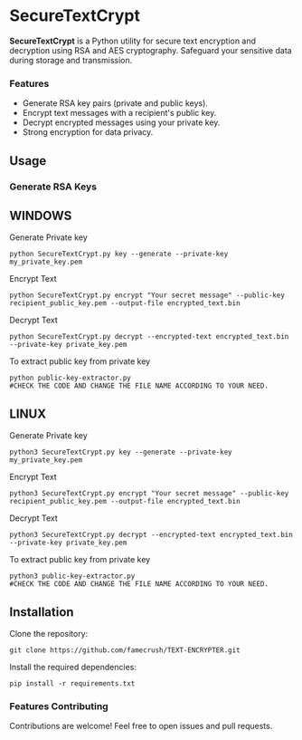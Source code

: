 # SecureTextCrypt

**SecureTextCrypt** is a Python utility for secure text encryption and decryption using RSA and AES cryptography. Safeguard your sensitive data during storage and transmission.

### Features

- Generate RSA key pairs (private and public keys).
- Encrypt text messages with a recipient's public key.
- Decrypt encrypted messages using your private key.
- Strong encryption for data privacy.

## Usage

### Generate RSA Keys
## WINDOWS

Generate Private key
````
python SecureTextCrypt.py key --generate --private-key my_private_key.pem
````
Encrypt Text
````
python SecureTextCrypt.py encrypt "Your secret message" --public-key recipient_public_key.pem --output-file encrypted_text.bin
````
Decrypt Text
````
python SecureTextCrypt.py decrypt --encrypted-text encrypted_text.bin --private-key private_key.pem
````
To extract public key from private key
````
python public-key-extractor.py
#CHECK THE CODE AND CHANGE THE FILE NAME ACCORDING TO YOUR NEED.
````
## LINUX
Generate Private key
````
python3 SecureTextCrypt.py key --generate --private-key my_private_key.pem
````
Encrypt Text
````
python3 SecureTextCrypt.py encrypt "Your secret message" --public-key recipient_public_key.pem --output-file encrypted_text.bin
````
Decrypt Text
````
python3 SecureTextCrypt.py decrypt --encrypted-text encrypted_text.bin --private-key private_key.pem
````
To extract public key from private key
````
python3 public-key-extractor.py
#CHECK THE CODE AND CHANGE THE FILE NAME ACCORDING TO YOUR NEED.
````
## Installation
Clone the repository:
````
git clone https://github.com/famecrush/TEXT-ENCRYPTER.git
````
Install the required dependencies:
````
pip install -r requirements.txt
````
### Features Contributing
Contributions are welcome! Feel free to open issues and pull requests.
